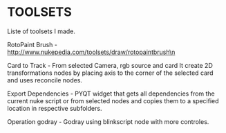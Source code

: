 # TOOLSETS
Liste of toolsets I made.


RotoPaint Brush - http://www.nukepedia.com/toolsets/draw/rotopaintbrush\n


Card to Track - From selected Camera, rgb source and card It create 2D transformations nodes by placing axis to the corner of the selected card and uses reconcile nodes.


Export Dependencies - PYQT widget that gets all dependencies from the current nuke script or from selected nodes and copies them to a specified location in respective subfolders.


Operation godray - Godray using blinkscript node with more controles.
